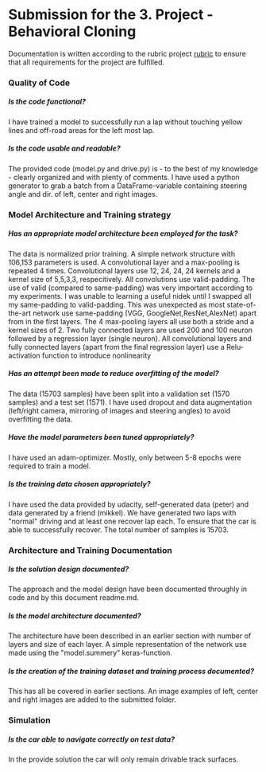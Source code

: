 # Submission for the 3. Project - Behavioral Cloning
Documentation is written according to the rubric project [rubric](https://review.udacity.com/#!/rubrics/432/view) to ensure that all requirements for the project are fulfilled.  
### Quality of Code
##### Is the code functional?
I have trained a model to successfully run a lap without touching yellow lines and off-road areas for the left most lap.
##### Is the code usable and readable?
The provided code (model.py and drive.py) is - to the best of my knowledge - clearly organized and with plenty of comments. I have used a python generator to grab a batch from a DataFrame-variable containing steering angle and dir. of left, center and right images. 

### Model Architecture and Training strategy
##### Has an appropriate model architecture been employed for the task?
The data is normalized prior training. A simple network structure with 106,153 parameters is used. A convolutional layer and a max-pooling is repeated 4 times. Convolutional layers use 12, 24, 24, 24 kernels and a kernel size of 5,5,3,3, respecitively. All convolutions use valid-padding. The use of valid (compared to same-padding) was very important according to my experiments. I was unable to learning a useful nidek  until I swapped all my same-padding to valid-padding. This was unexpected as most state-of-the-art network use same-padding (VGG, GoogleNet,ResNet,AlexNet) apart from in the first layers. The 4 max-pooling layers all use both a stride and a kernel sizes of 2. 
Two fully connected layers are used 200 and 100 neuron followed by a regression layer (single neuron). All convolutional layers and fully connected layers (apart from the final regression layer) use a Relu-activation function to introduce nonlinearity 

##### Has an attempt been made to reduce overfitting of the model?
The data (15703 samples) have been split into a validation set (1570 samples) and a test set (1571). I have used dropout and data augmentation (left/right camera, mirroring of images and steering angles) to avoid overfitting the data.
##### Have the model parameters been tuned appropriately?
I have used an adam-optimizer. Mostly, only between 5-8 epochs were required to train a model.

##### Is the training data chosen appropriately?
I have used the data provided by udacity, self-generated data (peter) and data generated by a friend (mikkel). We have generated two laps with "normal" driving and at least one recover lap each. To ensure that the car is able to successfully recover. The total number of samples is 15703.

### Architecture and Training Documentation
##### Is the solution design documented?
The approach and the model design have been documented throughly in code and by this document readme.md.

##### Is the model architecture documented?
The architecture have been described in an earlier section with number of layers and size of each layer. A simple representation of the network use made using the "model.summery" keras-function. 

##### Is the creation of the training dataset and training process documented?
This has all be covered in earlier sections. 
An image examples of left, center and right images are added to the submitted folder.

### Simulation
##### Is the car able to navigate correctly on test data?
In the provide solution the car will only remain drivable track surfaces.
